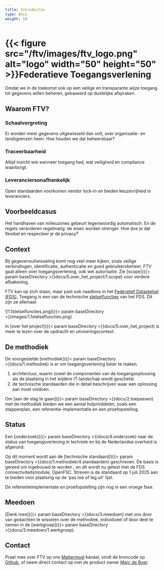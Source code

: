 ```yaml
---
title: Introductie
type: docs
weight: 10
---
```


# {{< figure src="/ftv/images/ftv_logo.png" alt="logo" width="50" height="50" >}}Federatieve Toegangsverlening

Omdat we in de toekomst ook op een veilige en transparante wijze toegang tot gegevens willen beheren,
gebaseerd op duidelijke afspraken.

## Waarom FTV?

### Schaalvergroting

Er worden meer gegevens uitgewisseld dan ooit, over organisatie- en landsgrenzen heen.
Hoe houden we dat beheersbaar?

### Traceerbaarheid

Altijd inzicht wie wanneer toegang had, wat veiligheid en compliance waarborgt.

### Leveranciersonafhankelijk

Open standaarden voorkomen vendor lock-in en bieden keuzevrijheid in leveranciers.

## Voorbeeldcasus

Het handhaven van milieuzones gebeurt tegenwoordig automatisch. En de regels veranderen regelmatig: de eisen worden
strenger. Hoe doe je dat flexibel en respecteer je de privacy?

## Context

Bij gegevensuitwisseling komt nog veel meer kijken, zoals veilige verbindingen, identificatie, authenticatie en goed gebruikersbeheer.
FTV gaat alleen over toegangsverlening, ook wel autorisatie. Zie [scope]({{< param baseDirectory >}}docs/5.over_het_project/1.scope) voor verdere afbakening.

FTV kan op zich staan, maar past ook naadloos in het [Federatief Datastelsel (FDS)](https://federatief.datastelsel.nl/).
Toegang is een van de technische [stelselfuncties](https://federatief.datastelsel.nl/kennisbank/stelselfuncties/) van het FDS. Dit zijn ze allemaal:

![1.1stelselfuncties.png]({{< param baseDirectory >}}images/1.1stelselfuncties.png)

In [over het project]({{< param baseDirectory >}}docs/5.over_het_project) is meer te lezen over de opdracht en uitvoeringscontext.

## De methodiek

De voorgestelde [methodiek]({{< param baseDirectory >}}docs/1.methodiek) is er om toegangsverlening beter te maken. 
1. architectuur, waarin zowel de componenten van de toegangsoplossing als de plaatsing in het wijdere IT-landschap wordt geschetst.
2. de technische standaarden die in detail beschrijven waar een oplossing aan moet voldoen.

Om [aan de slag te gaan]({{< param baseDirectory >}}docs/2.toepassen) met de methodiek bieden we een aantal hulpmiddelen, zoals een stappenplan, een referentie-implementatie en een proefopstelling.

## Status

Een [onderzoek]({{< param baseDirectory >}}docs/4.onderzoek) naar de status van toegangsverlening in techniek en bij de Nederlandse overheid is afgerond.

Op dit moment wordt aan de [technische standaard]({{< param baseDirectory >}}docs/1.methodiek/4.standaarden) geschreven. De basis is gereed om ingebouwd te worden , 
en dit wordt nu getest met de FDS connectiviteitsmodule, OpenFSC. Streven is de standaard op 1 juli 2025 aan te bieden voor plaatsing op de 'pas toe of leg uit' lijst.

De referentieimplementate en proefopstelling zijn nog in een vroege fase.

## Meedoen

[Denk mee]({{< param baseDirectory >}}docs/3.meedoen) met ons door van gedachten te wisselen over de methodiek, individueel of door deel te nemen in de [werkgroep]({{< param baseDirectory >}}docs/3.meedoen/1.werkgroep).

## Contact

Praat mee over FTV op ons [Mattermost](https://digilab.overheid.nl/chat/digilab/channels/federatieve-toegangsverlening) kanaal, vindt de broncode op [Github](https://github.com/VNG-Realisatie/ftv), 
of neem direct contact op met de product owner [Marc de Boer](mailto:marc.deboer@vng.nl).
